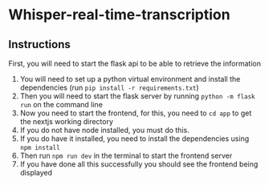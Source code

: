 # Whisper-real-time-transcription


## Instructions

First, you will need to start the flask api to be able to retrieve the information
1. You will need to set up a python virtual environment and install the dependencies (run `pip install -r requirements.txt`)
2. Then you will need to start the flask server by running `python -m flask run` on the command line
3. Now you need to start the frontend, for this, you need to `cd app` to get the nextjs working directory 
4. If you do not have node installed, you must do this.
4. If you do have it installed, you need to install the dependencies using `npm install`
5. Then run `npm run dev` in the terminal to start the frontend server
6. If you have done all this successfully you should see the frontend being displayed

